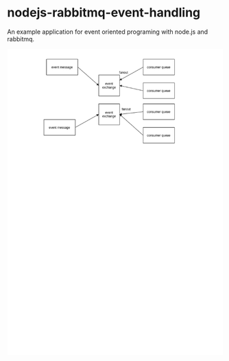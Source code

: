 # nodejs-rabbitmq-event-handling


An example application for event oriented programing with node.js and rabbitmq.

![achitecture](/architecture.png)

